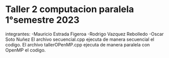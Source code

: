# Taller 2 computacion paralela 1°semestre 2023
integrantes: -Mauricio Estrada Figeroa
             -Rodrigo Vazquez Rebolledo
             -Oscar Soto Nuñez
El archivo secuencial.cpp ejecuta de manera secuencial el codigo. 
El archivo tallerOPenMP.cpp ejecuta de manera paralela con OpenMP el codigo.
